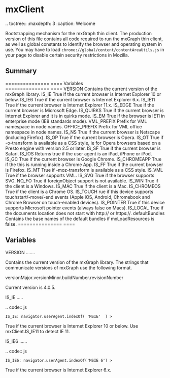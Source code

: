 mxClient
========

.. toctree::
   :maxdepth: 3
   :caption: Welcome

Bootstrapping mechanism for the mxGraph thin client.
The production version of this file contains all code required to run the mxGraph thin client,
as well as global constants to identify the browser and operating system in use.
You may have to load ``chrome://global/content/contentAreaUtils.js`` in your page to disable certain security restrictions in Mozilla.


Summary
-------

=============== ====
Variables       
=============== ====
VERSION         Contains the current version of the mxGraph library.
IS_IE           True if the current browser is Internet Explorer 10 or below.
IS_IE6          True if the current browser is Internet Explorer 6.x.
IS_IE11	        True if the current browser is Internet Explorer 11.x.
IS_EDGE	        True if the current browser is Microsoft Edge.
IS_QUIRKS	    True if the current browser is Internet Explorer and it is in quirks mode.
IS_EM	        True if the browser is IE11 in enterprise mode (IE8 standards mode).
VML_PREFIX	    Prefix for VML namespace in node names.
OFFICE_PREFIX	Prefix for VML office namespace in node names.
IS_NS	        True if the current browser is Netscape (including Firefox).
IS_OP	        True if the current browser is Opera.
IS_OT	        True if -o-transform is available as a CSS style, ie for Opera browsers based on a Presto engine with version 2.5 or later.
IS_SF	        True if the current browser is Safari.
IS_IOS	        Returns true if the user agent is an iPad, iPhone or iPod.
IS_GC	        True if the current browser is Google Chrome.
IS_CHROMEAPP	True if the this is running inside a Chrome App.
IS_FF	        True if the current browser is Firefox.
IS_MT	        True if -moz-transform is available as a CSS style.
IS_VML	        True if the browser supports VML.
IS_SVG	        True if the browser supports SVG.
NO_FO	        True if foreignObject support is not available.
IS_WIN	        True if the client is a Windows.
IS_MAC	        True if the client is a Mac.
IS_CHROMEOS	    True if the client is a Chrome OS.
IS_TOUCH	    rue if this device supports touchstart/-move/-end events (Apple iOS, Android, Chromebook and Chrome Browser on touch-enabled devices).
IS_POINTER	    True if this device supports Microsoft pointer events (always false on Macs).
IS_LOCAL	    True if the documents location does not start with http:// or https://.
defaultBundles	Contains the base names of the default bundles if mxLoadResources is false.
=============== ====


Variables
---------

VERSION
.......

Contains the current version of the mxGraph library.  The strings that communicate versions of mxGraph use the following format.

versionMajor.versionMinor.buildNumber.revisionNumber

Current version is 4.0.5.

IS_IE
.....

.. code:: js

    IS_IE: navigator.userAgent.indexOf(	'MSIE'	) >

True if the current browser is Internet Explorer 10 or below.
Use mxClient.IS_IE11 to detect IE 11.


IS_IE6
......

.. code:: js

    IS_IE6: navigator.userAgent.indexOf('MSIE 6') >

True if the current browser is Internet Explorer 6.x.




